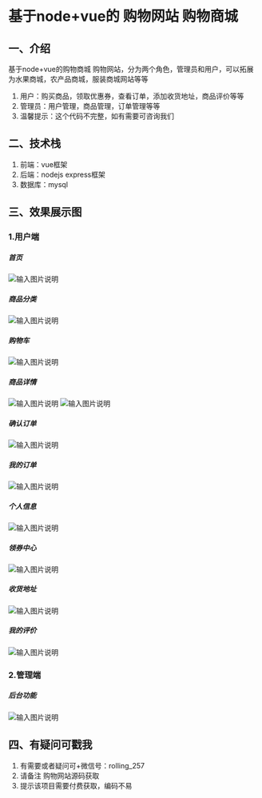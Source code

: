 # 基于node+vue的 购物网站 购物商城 

## 一、介绍
 基于node+vue的购物商城 购物网站，分为两个角色，管理员和用户，可以拓展为水果商城，农产品商城，服装商城网站等等
 1. 用户：购买商品，领取优惠券，查看订单，添加收货地址，商品评价等等
 2. 管理员：用户管理，商品管理，订单管理等等
 3. 温馨提示：这个代码不完整，如有需要可咨询我们

## 二、技术栈
1.  前端：vue框架
2.  后端：nodejs express框架
3.  数据库：mysql

## 三、效果展示图
### 1.用户端
##### 首页
![输入图片说明](./preview/1.jpg)
##### 商品分类
![输入图片说明](./preview/2.jpg)
##### 购物车
![输入图片说明](./preview/3.jpg)
##### 商品详情
![输入图片说明](./preview/4.jpg)
![输入图片说明](./preview/5.jpg)
##### 确认订单
![输入图片说明](./preview/6.jpg)
##### 我的订单
![输入图片说明](./preview/7.jpg)
##### 个人信息
![输入图片说明](./preview/8.jpg)
##### 领券中心
![输入图片说明](./preview/10.jpg)
##### 收货地址
![输入图片说明](./preview/11.jpg)
##### 我的评价
![输入图片说明](./preview/12.jpg)
### 2.管理端

##### 后台功能
![输入图片说明](./preview/9.jpg)

## 四、有疑问可戳我
1.  有需要或者疑问可+微信号：rolling_257
2.  请备注 购物网站源码获取
3.  提示该项目需要付费获取，编码不易
